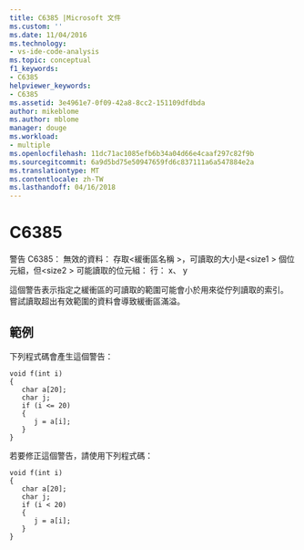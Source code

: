 ```yaml
---
title: C6385 |Microsoft 文件
ms.custom: ''
ms.date: 11/04/2016
ms.technology:
- vs-ide-code-analysis
ms.topic: conceptual
f1_keywords:
- C6385
helpviewer_keywords:
- C6385
ms.assetid: 3e4961e7-0f09-42a8-8cc2-151109dfdbda
author: mikeblome
ms.author: mblome
manager: douge
ms.workload:
- multiple
ms.openlocfilehash: 11dc71ac1085efb6b34a04d66e4caaf297c82f9b
ms.sourcegitcommit: 6a9d5bd75e50947659fd6c837111a6a547884e2a
ms.translationtype: MT
ms.contentlocale: zh-TW
ms.lasthandoff: 04/16/2018
---
```

# <a name="c6385"></a>C6385
警告 C6385： 無效的資料： 存取\<緩衝區名稱 >，可讀取的大小是\<size1 > 個位元組，但\<size2 > 可能讀取的位元組： 行： x、 y  
  
 這個警告表示指定之緩衝區的可讀取的範圍可能會小於用來從佇列讀取的索引。 嘗試讀取超出有效範圍的資料會導致緩衝區滿溢。  
  
## <a name="example"></a>範例  
 下列程式碼會產生這個警告：  
  
```  
void f(int i)  
{  
   char a[20];  
   char j;  
   if (i <= 20)  
   {  
      j = a[i];  
   }  
}  
```  
  
 若要修正這個警告，請使用下列程式碼：  
  
```  
void f(int i)  
{  
   char a[20];  
   char j;  
   if (i < 20)  
   {  
      j = a[i];  
   }  
}   
```